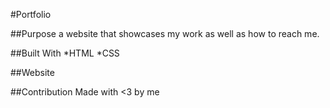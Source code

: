 #Portfolio

##Purpose
a website that showcases my work as well as how to reach me.

##Built With 
*HTML
*CSS

##Website


##Contribution
Made with <3 by me

